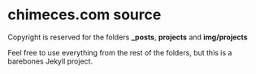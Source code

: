 
chimeces.com source
===================

Copyright is reserved for the folders **_posts**, **projects** and
**img/projects**

Feel free to use everything from the rest of the folders, but this is a barebones Jekyll project.

